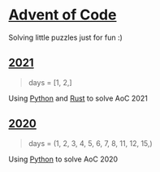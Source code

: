 # [Advent of Code](https://adventofcode.com/)
Solving little puzzles just for fun :)


## [2021](https://adventofcode.com/2021)
> days = [1, 2,]

Using [Python](https://github.com/raui100/AdventOfCode/tree/master/2021/python) and [Rust](https://github.com/raui100/AdventOfCode/tree/master/2021/rust) to solve AoC 2021

## [2020](https://adventofcode.com/2020)
> days = (1, 2, 3, 4, 5, 6, 7, 8, 11, 12, 15,)

Using [Python](https://github.com/raui100/AdventOfCode/tree/master/2020/python) to solve AoC 2020
